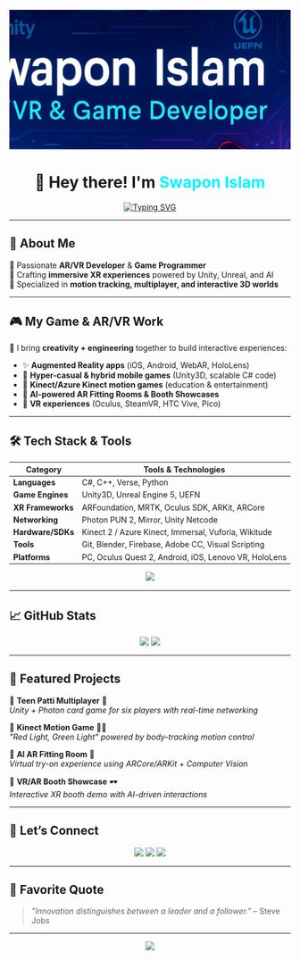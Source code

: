 <!-- Banner -->
<p align="center">
  <img src="https://raw.githubusercontent.com/AlphaNoob07/AlphaNoob07/main/banner.jpg" alt="Swapon Islam Banner" style="height: 250px; object-fit: cover;" />
</p>

<h1 align="center">👋 Hey there! I'm <span style="color:#00F5FF">Swapon Islam</span></h1>

<p align="center">
  <a href="https://github.com/AlphaNoob07">
    <img src="https://readme-typing-svg.herokuapp.com?font=Fira+Code&size=24&duration=2500&pause=1000&color=00F5FF&center=true&vCenter=true&width=500&lines=🎮+AR%2FVR+Developer;🕹+Game+Programmer;💻+Unity+%7C+Unreal+Expert;🧍‍♂️+Kinect+Motion+Control;🚀+Let's+Build+Immersive+Worlds" alt="Typing SVG" />
  </a>
</p>

---

## 🌟 About Me  

🔹 Passionate **AR/VR Developer** & **Game Programmer**  
🔹 Crafting **immersive XR experiences** powered by Unity, Unreal, and AI  
🔹 Specialized in **motion tracking, multiplayer, and interactive 3D worlds**  

---

## 🎮 My Game & AR/VR Work  

🚀 I bring **creativity + engineering** together to build interactive experiences:  

- ✨ **Augmented Reality apps** (iOS, Android, WebAR, HoloLens)  
- 🎲 **Hyper-casual & hybrid mobile games** (Unity3D, scalable C# code)  
- 🧍 **Kinect/Azure Kinect motion games** (education & entertainment)  
- 📡 **AI-powered AR Fitting Rooms & Booth Showcases**  
- 🥽 **VR experiences** (Oculus, SteamVR, HTC Vive, Pico)  

---

## 🛠 Tech Stack & Tools  

| Category          | Tools & Technologies |
|-------------------|----------------------|
| **Languages**     | C#, C++, Verse, Python |
| **Game Engines**  | Unity3D, Unreal Engine 5, UEFN |
| **XR Frameworks** | ARFoundation, MRTK, Oculus SDK, ARKit, ARCore |
| **Networking**    | Photon PUN 2, Mirror, Unity Netcode |
| **Hardware/SDKs** | Kinect 2 / Azure Kinect, Immersal, Vuforia, Wikitude |
| **Tools**         | Git, Blender, Firebase, Adobe CC, Visual Scripting |
| **Platforms**     | PC, Oculus Quest 2, Android, iOS, Lenovo VR, HoloLens |

<p align="center">
  <img src="https://skillicons.dev/icons?i=unity,unreal,cs,cpp,python,blender,git,firebase,figma" />
</p>

---

## 📈 GitHub Stats  

<p align="center">
  <img src="https://github-readme-stats.vercel.app/api?username=AlphaNoob07&show_icons=true&theme=radical&hide=issues" height="180px"/>
  <img src="https://github-readme-streak-stats.herokuapp.com/?user=AlphaNoob07&theme=radical" height="180px"/>
</p>

---

## 🚀 Featured Projects  

🔹 **Teen Patti Multiplayer** 🎴  
*Unity + Photon card game for six players with real-time networking*  

🔹 **Kinect Motion Game** 🧍‍♂️  
*"Red Light, Green Light" powered by body-tracking motion control*  

🔹 **AI AR Fitting Room** 👕  
*Virtual try-on experience using ARCore/ARKit + Computer Vision*  

🔹 **VR/AR Booth Showcase** 🕶  
*Interactive XR booth demo with AI-driven interactions*  

---

## 🤝 Let’s Connect  

<p align="center">
  <a href="https://www.linkedin.com/in/swapon-islam-57a55111b/"><img src="https://img.shields.io/badge/LinkedIn-0A66C2?style=for-the-badge&logo=linkedin&logoColor=white"/></a>
  <a href="mailto:gdev.swapon@gmail.com"><img src="https://img.shields.io/badge/Email-D14836?style=for-the-badge&logo=gmail&logoColor=white"/></a>
  <a href="https://gdev-portfolio.onrender.com/"><img src="https://img.shields.io/badge/Portfolio-12100E?style=for-the-badge&logo=vercel&logoColor=white"/></a>
</p>

---

## 🧠 Favorite Quote  

> _"Innovation distinguishes between a leader and a follower."_ – Steve Jobs  

---

<p align="center">
  <img src="https://capsule-render.vercel.app/api?type=waving&color=gradient&height=100&section=footer"/>
</p>
